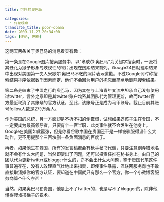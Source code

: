 ```yaml
---
title: 可怜的奥巴马

categories:
  - 评论观点
translate_title: poor-obama
date: 2009-11-27 20:34:00
tags: [评论, 网络]
---
```


这两天两条关于奥巴马的消息着实有趣：

第一条是在Google图片搜索服务中，以"米歇尔·奥巴马"为关键字搜索时，一张将其丑化为猴子形象的歧视性的照片出现在搜索结果前列。Google24日就搜索结果中出现对美国第一夫人米歇尔·奥巴马不敬的照片表示道歉。不过Google同时称搜索结果排序依据数千因素而定，他们不会因为用户的抱怨而简单地删除搜索结果。

第二条是结束了中国之行的奥巴马，因为其在与上海青年交流中坦承自己没有使用过twitter，言外之意即是其twitter账户均系其团队代为管理更新，故而twitter官方最近取消了其账号的官方认证，至此，该账号正是成为马甲账号。截止目前其账号follow人数是279万余人。

作为美国的总统，另一方面却是不折不扣的倒霉蛋，试想如果这孩子生在贵国，不一定要成为最高领导者，只要有个一官半职，此类事件就不会发生在他身上。Google在美国如此嚣张，但是你看谷歌中国在贵国还不是一样被驯服得没什么大动作，更不用提那个三百块删一条负面消息的百度了。

再者，如果他生在贵国，所有的发言稿都会有枪手秘书代谢，只要注意别弄错地名就不会有什么大问题，当然即使出了问题，还可以把责任推在秘书身上。由自己的团队代为更新twitter或blogger什么的，亦不会出什么大问题，鉴于贵国代笔这件事普遍存在，没有人敢理直气壮地出来指责，即使事件暴露，互联网服务商也不敢直接取消掉你的官方认证，要知道在中国就只有那么一个官方，你一个小微博客服务商算个什么东西！

当然，如果奥巴马在贵国，他是上不了twitter的，也是写不了blogger的，除非他懂得爬墙搭梯子的技术。